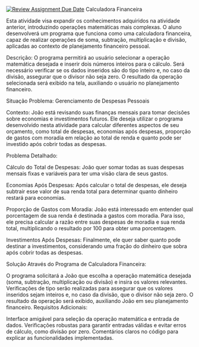 [![Review Assignment Due Date](https://classroom.github.com/assets/deadline-readme-button-24ddc0f5d75046c5622901739e7c5dd533143b0c8e959d652212380cedb1ea36.svg)](https://classroom.github.com/a/CXM0X3ON)
Calculadora Financeira

Esta atividade visa expandir os conhecimentos adquiridos na atividade anterior, introduzindo operações matemáticas mais complexas. O aluno desenvolverá um programa que funciona como uma calculadora financeira, capaz de realizar operações de soma, subtração, multiplicação e divisão, aplicadas ao contexto de planejamento financeiro pessoal.

Descrição: O programa permitirá ao usuário selecionar a operação matemática desejada e inserir dois números inteiros para o cálculo. Será necessário verificar se os dados inseridos são do tipo inteiro e, no caso da divisão, assegurar que o divisor não seja zero. O resultado da operação selecionada será exibido na tela, auxiliando o usuário no planejamento financeiro.

Situação Problema: Gerenciamento de Despesas Pessoais

Contexto: João está revisando suas finanças mensais para tomar decisões sobre economias e investimentos futuros. Ele deseja utilizar o programa desenvolvido nesta atividade para calcular diferentes aspectos de seu orçamento, como total de despesas, economias após despesas, proporção de gastos com moradia em relação ao total de renda e quanto pode ser investido após cobrir todas as despesas.

Problema Detalhado:

Cálculo do Total de Despesas: João quer somar todas as suas despesas mensais fixas e variáveis para ter uma visão clara de seus gastos.

Economias Após Despesas: Após calcular o total de despesas, ele deseja subtrair esse valor de sua renda total para determinar quanto dinheiro restará para economias.

Proporção de Gastos com Moradia: João está interessado em entender qual porcentagem de sua renda é destinada a gastos com moradia. Para isso, ele precisa calcular a razão entre suas despesas de moradia e sua renda total, multiplicando o resultado por 100 para obter uma porcentagem.

Investimentos Após Despesas: Finalmente, ele quer saber quanto pode destinar a investimentos, considerando uma fração do dinheiro que sobra após cobrir todas as despesas.

Solução Através do Programa de Calculadora Financeira:

O programa solicitará a João que escolha a operação matemática desejada (soma, subtração, multiplicação ou divisão) e insira os valores relevantes.
Verificações de tipo serão realizadas para assegurar que os valores inseridos sejam inteiros e, no caso da divisão, que o divisor não seja zero.
O resultado da operação será exibido, auxiliando João em seu planejamento financeiro.
Requisitos Adicionais:

Interface amigável para seleção da operação matemática e entrada de dados.
Verificações robustas para garantir entradas válidas e evitar erros de cálculo, como divisão por zero.
Comentários claros no código para explicar as funcionalidades implementadas.
